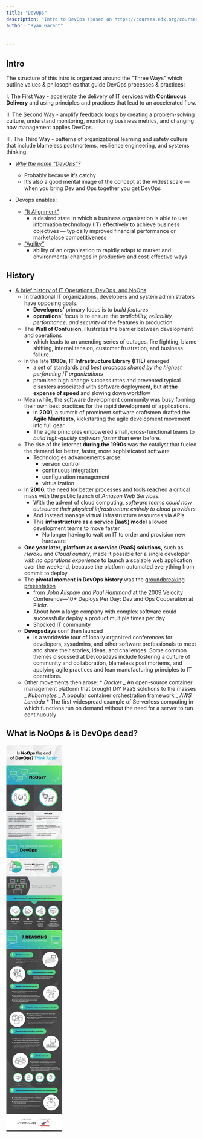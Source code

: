 ```yaml
---
title: "DevOps"
description: "Intro to DevOps (based on https://courses.edx.org/courses/course-v1:LinuxFoundationX+LFS161x+1T2018)"
author: "Ryan Garant"


---
```


<article id="1">

## Intro

The structure of this intro is organized around the "Three Ways" which outline values & philosophies that guide DevOps processes & practices:

I. The First Way - accelerate the delivery of IT services with **Continuous Delivery** and using principles and practices that lead to an accelerated flow.

II. The Second Way - amplify feedback loops by creating a problem-solving culture, understand monitoring, monitoring business metrics, and changing how management applies DevOps.

III. The Third Way - patterns of organizational learning and safety culture that include blameless postmortems, resilience engineering, and systems thinking.

- [_Why the name “DevOps”?_](http://dev2ops.org/2010/02/what-is-devops/)

  - Probably because it’s catchy
  - It’s also a good mental image of the concept at the widest scale — when you bring Dev and Ops together you get DevOps

- Devops enables:
  - ["It Alignment"](http://en.wikipedia.org/wiki/Business/IT_alignment)
    - a desired state in which a business organization is able to use information technology (IT) effectively to achieve business objectives — typically improved financial performance or marketplace competitiveness
  - ["Agility"](http://en.wikipedia.org/wiki/Business_agility)
    - ability of an organization to rapidly adapt to market and environmental changes in productive and cost-effective ways

</article>

<article id="2">

## History

- [A brief history of IT Operations, DevOps, and NoOps](https://blog.appdynamics.com/engineering/is-noops-the-end-of-devops-think-again/)
  - In traditional IT organizations, developers and system administrators have opposing goals.
    - **Developers’** primary focus is to _build features_
    - **operations’** focus is to ensure the _availability, reliability, performance, and security_ of the features in production
  - The **Wall of Confusion**, illustrates the barrier between development and operations
    - which leads to an unending series of outages, fire fighting, blame shifting, internal tension, customer frustration, and business failure.
  - In the late **1980s**, **IT Infrastructure Library (ITIL)** emerged
    - a set of standards and _best practices shared by the highest performing IT organizations_
    - promised high change success rates and prevented typical disasters associated with software deployment, but **at the expense of speed** and slowing down workflow
  - Meanwhile, the software development community was busy forming their own best practices for the rapid development of applications.
    - In **2001**, a summit of prominent software craftsmen drafted the **Agile Manifesto**, kickstarting the agile development movement into full gear
    - The agile principles empowered small, cross-functional teams to _build high-quality software faster_ than ever before.
  - The rise of the internet **during the 1990s** was the catalyst that fueled the demand for better, faster, more sophisticated software
    - Technologies advancements arose:
      - version control
      - continuous integration
      - configuration management
      - virtualization
  - In **2006**, the need for better processes and tools reached a critical mass with the public launch of _Amazon Web Services_.
    - With the advent of cloud computing, _software teams could now outsource their physical infrastructure entirely to cloud providers_
    - And instead manage virtual infrastructure resources via APIs
    - This **infrastructure as a service (IaaS) model** allowed development teams to move faster
      - No longer having to wait on IT to order and provision new hardware
  - **One year later**, **platform as a service (PaaS) solutions,** such as _Heroku_ and _CloudFoundry_, made it possible for a single developer _with no operations experience_ to launch a scalable web application over the weekend, because the platform automated everything from commit to deploy.
  - The **pivotal moment in DevOps history** was the [groundbreaking presentation](https://www.youtube.com/watch?v=LdOe18KhtT4)
    - from _John Allspaw and Paul Hammond_ at the 2009 Velocity Conference—10+ Deploys Per Day: Dev and Ops Cooperation at Flickr.
    - About how a large company with complex software could successfully deploy a product multiple times per day
    - Shocked IT community
  - **Devopsdays** conf then launced
    - Is a worldwide tour of locally organized conferences for developers, sysadmins, and other software professionals to meet and share their stories, ideas, and challenges. Some common themes discussed at Devopsdays include fostering a culture of community and collaboration, blameless post mortems, and applying agile practices and lean manufacturing principles to IT operations.
  - Other movements then arose: \* _Docker_
    _ An open-source container management platform that brought DIY PaaS solutions to the masses
    _ _Kubernetes_
    _ A popular container orchestration framework
    _ _AWS Lambda_ \* The first widespread example of Serverless computing in which functions run on demand without the need for a server to run continuously
    </article>

<article id="3">

## What is NoOps & is DevOps dead?

<img src="images/noops.jpg">

</article>
